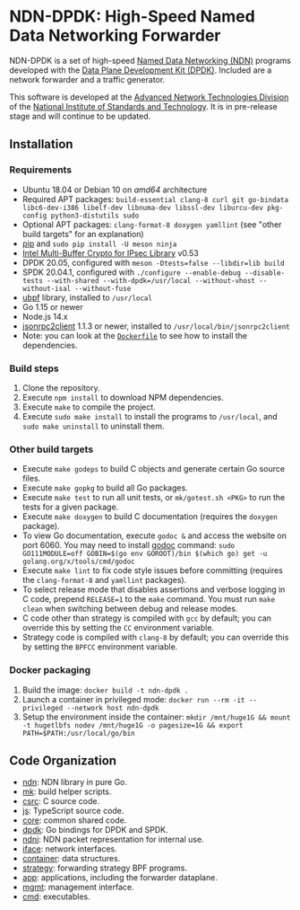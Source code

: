 # NDN-DPDK: High-Speed Named Data Networking Forwarder

NDN-DPDK is a set of high-speed [Named Data Networking (NDN)](https://named-data.net/) programs developed with the [Data Plane Development Kit (DPDK)](https://www.dpdk.org/).
Included are a network forwarder and a traffic generator.

This software is developed at the [Advanced Network Technologies Division](https://www.nist.gov/itl/antd) of the [National Institute of Standards and Technology](https://www.nist.gov/).
It is in pre-release stage and will continue to be updated.

## Installation

### Requirements

* Ubuntu 18.04 or Debian 10 on *amd64* architecture
* Required APT packages: `build-essential clang-8 curl git go-bindata libc6-dev-i386 libelf-dev libnuma-dev libssl-dev liburcu-dev pkg-config python3-distutils sudo`
* Optional APT packages: `clang-format-8 doxygen yamllint`
  (see "other build targets" for an explanation)
* [pip](https://pip.pypa.io/en/stable/installing/) and `sudo pip install -U meson ninja`
* [Intel Multi-Buffer Crypto for IPsec Library](https://github.com/intel/intel-ipsec-mb) v0.53
* DPDK 20.05, configured with `meson -Dtests=false --libdir=lib build`
* SPDK 20.04.1, configured with `./configure --enable-debug --disable-tests --with-shared --with-dpdk=/usr/local --without-vhost --without-isal --without-fuse`
* [ubpf](https://github.com/iovisor/ubpf/tree/089f6279752adfb01386600d119913403ed326ee/vm) library, installed to `/usr/local`
* Go 1.15 or newer
* Node.js 14.x
* [jsonrpc2client](https://github.com/powerman/rpc-codec/releases) 1.1.3 or newer, installed to `/usr/local/bin/jsonrpc2client`
* Note: you can look at the [`Dockerfile`](Dockerfile) to see how to install the dependencies.

### Build steps

1. Clone the repository.
2. Execute `npm install` to download NPM dependencies.
3. Execute `make` to compile the project.
4. Execute `sudo make install` to install the programs to `/usr/local`, and `sudo make uninstall` to uninstall them.

### Other build targets

* Execute `make godeps` to build C objects and generate certain Go source files.
* Execute `make gopkg` to build all Go packages.
* Execute `make test` to run all unit tests, or `mk/gotest.sh <PKG>` to run the tests for a given package.
* Execute `make doxygen` to build C documentation (requires the `doxygen` package).
* To view Go documentation, execute `godoc &` and access the website on port 6060.
  You may need to install [godoc](https://pkg.go.dev/golang.org/x/tools/cmd/godoc?tab=doc) command: `sudo GO111MODULE=off GOBIN=$(go env GOROOT)/bin $(which go) get -u golang.org/x/tools/cmd/godoc`
* Execute `make lint` to fix code style issues before committing (requires the `clang-format-8` and `yamllint` packages).
* To select release mode that disables assertions and verbose logging in C code, prepend `RELEASE=1` to the `make` command.
  You must run `make clean` when switching between debug and release modes.
* C code other than strategy is compiled with `gcc` by default; you can override this by setting the `CC` environment variable.
* Strategy code is compiled with `clang-8` by default; you can override this by setting the `BPFCC` environment variable.

### Docker packaging

1. Build the image: `docker build -t ndn-dpdk .`
2. Launch a container in privileged mode: `docker run --rm -it --privileged --network host ndn-dpdk`
3. Setup the environment inside the container: `mkdir /mnt/huge1G && mount -t hugetlbfs nodev /mnt/huge1G -o pagesize=1G && export PATH=$PATH:/usr/local/go/bin`

## Code Organization

* [ndn](ndn): NDN library in pure Go.
* [mk](mk): build helper scripts.
* [csrc](csrc): C source code.
* [js](js): TypeScript source code.
* [core](core): common shared code.
* [dpdk](dpdk): Go bindings for DPDK and SPDK.
* [ndni](ndni): NDN packet representation for internal use.
* [iface](iface): network interfaces.
* [container](container): data structures.
* [strategy](strategy): forwarding strategy BPF programs.
* [app](app): applications, including the forwarder dataplane.
* [mgmt](mgmt): management interface.
* [cmd](cmd): executables.
